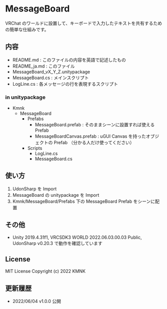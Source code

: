 # MessageBoard
VRChat のワールドに設置して、キーボードで入力したテキストを共有するための簡単な仕組みです。

## 内容
- README.md : このファイルの内容を英語で記述したもの
- README_ja.md : このファイル
- MessageBoard_vX_Y_Z.unitypackage
- MessageBoard.cs : メインスクリプト
- LogLine.cs : 各メッセージの行を表現するスクリプト

### in unitypackage
* Kmnk
    * MessageBoard
        * Prefabs
            - MessageBoard.prefab : そのままシーンに設置すれば使える Prefab
            - MessageBoardCanvas.prefab : uGUI Canvas を持ったオブジェクトの Prefab （分かる人だけ使ってください）
        * Scripts
            - LogLine.cs
            - MessageBoard.cs

## 使い方
1. UdonSharp を Import
2. MessageBoard の unitypackage を Import
3. Kmnk/MessageBoard/Prefabs 下の MessageBoard Prefab をシーンに配置

## その他
- Unity 2019.4.31f1, VRCSDK3 WORLD 2022.06.03.00.03 Public, UdonSharp v0.20.3 で動作を確認しています

## License
MIT License
Copyright (c) 2022 KMNK

## 更新履歴
- 2022/06/04 v1.0.0 公開